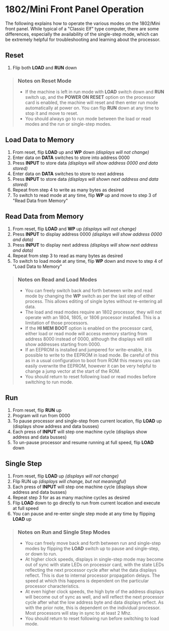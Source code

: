 
# 1802/Mini Front Panel Operation

The following explains how to operate the various modes on the 1802/Mini front panel. While typical of a "Classic Elf" type computer, there are some differences, especially the availability of the single-step mode, which can be extremely helpful for troubleshooting and learning about the processor.

## Reset
  1. Flip both **LOAD** and **RUN** down

> ### Notes on Reset Mode
> * If the machine is left in run mode with **LOAD** switch down and **RUN** switch up, and the **POWER ON RESET** option on the processor card is enabled, the machine will reset and then enter run mode automatically at power on. You can flip **RUN** down at any time to stop it and move to reset.
> * You should always go to run mode between the load or read modes and the run or single-step modes.

## Load Data to Memory
  1. From reset, flip **LOAD** up and **WP** down _(displays will not change)_
  2. Enter data on **DATA** switches to store into address 0000
  3. Press **INPUT** to store data _(displays will show address 0000 and data stored)_
  4. Enter data on **DATA** switches to store to next address
  5. Press **INPUT** to store data _(displays will shown next address and data stored)_
  6. Repeat from step 4 to write as many bytes as desired
  7. To switch to read mode at any time, flip **WP** up and move to step 3 of "Read Data from Memory"

## Read Data from Memory
  1. From reset, flip **LOAD** and **WP** up _(displays will not change)_
  2. Press **INPUT** to display address 0000 _(displays will show address 0000 and data)_
  3. Press **INPUT** to display next address _(displays will show next address and data)_
  4. Repeat from step 3 to read as many bytes as desired
  5. To switch to load mode at any time, flip **WP** down and move to step 4 of "Load Data to Memory"

> ### Notes on Read and Load Modes
> *  You can freely switch back and forth between write and read mode by changing the **WP** switch as per the last step of either process. This allows editing of single bytes without re-entering all data.
> *  The load and read modes require an 1802 processor, they will not operate with an 1804, 1805, or 1806 processor installed. This is a limitation of those processors.
> *  If the **HI MEM BOOT** option is enabled on the processor card, either load or read mode will access memory starting from address 8000 instead of 0000, although the displays will still show addresses starting from 0000.
> *  If an EEPROM is installed and jumpered for write-enable, it is possible to write to the EEPROM in load mode. Be careful of this as in a usual configuration to boot from ROM this means you can easily overwrite the EEPROM, however it can be very helpful to change a jump vector at the start of the ROM.
> *  You should return to reset following load or read modes before switching to run mode.

## Run
  1. From reset, flip **RUN** up
  2. Program will run from 0000
  3. To pause processor and single-step from current location, flip **LOAD** up (displays show address and data busses)
  4. Each press of **INPUT** will step one machine cycle (displays show address and data busses)
  5. To un-pause processor and resume running at full speed, flip **LOAD** down

## Single Step
  1. From reset, flip **LOAD** up _(displays will not change)_
  2. Flip RUN up _(displays will change, but not meaningful)_
  3. Each press of **INPUT** will step one machine cycle (displays show address and data busses)
  4. Repeat step 3 for as as many machine cycles as desired
  5. Flip **LOAD** down to go directly to run from current location and execute at full speed
  6. You can pause and re-enter single step mode at any time by flipping **LOAD** up

> ### Notes on Run and Single Step Modes
> * You can freely move back and forth between run and single-step modes by flipping the **LOAD** switch up to pause and single-step, or down to run.
> * At higher clock speeds, displays in single-step mode may become out of sync with state LEDs on processor card, with the state LEDs reflecting the next processor cycle after what the data displays reflect. This is due to internal processor propagation delays. The speed at which this happens is dependent on the particular processor characteristics.
> * At even higher clock speeds, the high byte of the address displays will become out of sync as well, and will reflect the next processor cycle after what the low address byte and data displays reflect. As with the prior note, this is dependent on the individual processor. Most processors will stay in sync to at least 2 Mhz.
> * You should return to reset following run before switching to load mode.

